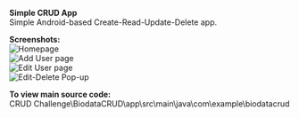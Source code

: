 **Simple CRUD App**  
Simple Android-based Create-Read-Update-Delete app.

**Screenshots:**  
![Homepage](Screenshots\Homepage.jpg)  
![Add User page](Screenshots\Add_User.jpg)  
![Edit User page](Screenshots\Edit_User.jpg)  
![Edit-Delete Pop-up](Screenshots\Edit_Delete_Option.jpg)  

**To view main source code:**  
CRUD Challenge\BiodataCRUD\app\src\main\java\com\example\biodatacrud
